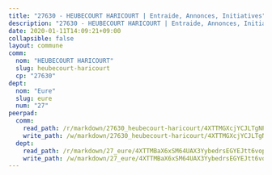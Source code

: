 ```yaml
---
title: "27630 - HEUBECOURT HARICOURT | Entraide, Annonces, Initiatives"
description: "27630 - HEUBECOURT HARICOURT | Entraide, Annonces, Initiatives"
date: 2020-01-11T14:09:21+09:00
collapsible: false
layout: commune
comm:
  nom: "HEUBECOURT HARICOURT"
  slug: heubecourt-haricourt
  cp: "27630"
dept:
  nom: "Eure"
  slug: eure
  num: "27"
peerpad:
  comm:
    read_path: /r/markdown/27630_heubecourt-haricourt/4XTTMGXcjYCJLTgNP4viPJv1L2C7JN8pV1ExSDqzo5EdpJbJw
    write_path: /w/markdown/27630_heubecourt-haricourt/4XTTMGXcjYCJLTgNP4viPJv1L2C7JN8pV1ExSDqzo5EdpJbJw-K3TgUYmXfSiKfy8NRZBb341JJgXkYa66FXGNpbNp4tQVUFgBk5HWj5eNF71MzzLPZfaXEAbsRhuyN1UGe48778Akx2Zy3b5mTcwPt7jkChmejuTDX9yWxcMdUybfmYvvx7ffwGj1
  dept:
    read_path: /r/markdown/27_eure/4XTTMBaX6xSM64UAX3YybedrsEGYEJtt6vopdQsPEFtGijgwg
    write_path: /w/markdown/27_eure/4XTTMBaX6xSM64UAX3YybedrsEGYEJtt6vopdQsPEFtGijgwg-K3TgUmjy61Gu7ZFzjoVmiacXP2Rc4pq6sxVCYUX3mFQZWQw9yCKsEoAMagtuW4jJTYhK96DsWW4cPmZLagvQNZ34BscGcu4btrtJibt18c1mpqofaWe6Q3RartDiuMTjY7NrsH4r
---
```


